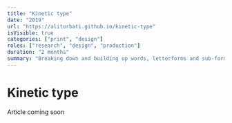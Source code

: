 ```yaml
---
title: "Kinetic type"
date: "2019"
url: "https://alitorbati.github.io/kinetic-type"
isVisible: true
categories: ["print", "design"]
roles: ["research", "design", "production"]
duration: "2 months"
summary: "Breaking down and building up words, letterforms and sub-forms"
---
```


# Kinetic type

Article coming soon
